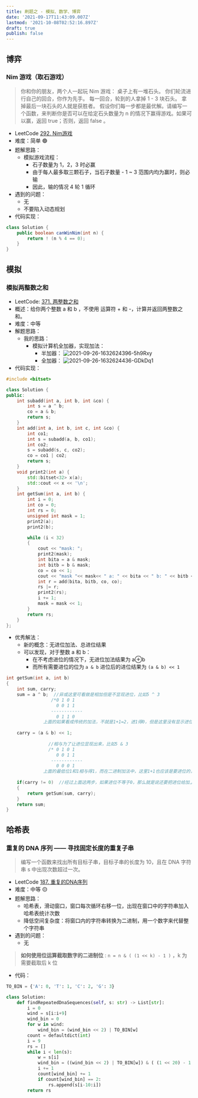 ```yaml
---
title: 刷题之 - 模拟、数学、博弈
date: '2021-09-17T11:43:09.007Z'
lastmod: '2021-10-08T02:52:16.897Z'
draft: true
publish: false
---
```


## 博弈

### Nim 游戏（取石游戏）

> 你和你的朋友，两个人一起玩 Nim 游戏：
> 桌子上有一堆石头。
> 你们轮流进行自己的回合，你作为先手。
> 每一回合，轮到的人拿掉 1 - 3 块石头。
> 拿掉最后一块石头的人就是获胜者。
> 假设你们每一步都是最优解。请编写一个函数，来判断你是否可以在给定石头数量为 n 的情况下赢得游戏。如果可以赢，返回 true；否则，返回 false 。


- LeetCode [292. Nim游戏](https://leetcode-cn.com/problems/nim-game/)
- 难度：简单 :green_circle:
- 题解思路：
  - 模拟游戏流程：
    - 石子数量为 1，2，3 时必赢
    - 由于每人最多取三颗石子，当石子数量 - 1 ~ 3 范围内均为赢时，则必输
    - 因此，输的情况 4 轮 1 循环
- 遇到的问题：
  - 无
  - 不要陷入动态规划
- 代码实现：

```java
class Solution {
    public boolean canWinNim(int n) {
        return ! (n % 4 == 0);
    }
}
```

## 模拟

### 模拟两整数之和

- LeetCode: [371. 两整数之和](https://leetcode-cn.com/problems/sum-of-two-integers/)
- 概述：给你两个整数 a 和 b ，不使用 运算符 + 和 - ​​​​​​​，计算并返回两整数之和。
- 难度：中等
- 解题思路：
  - 我的思路：
    - 模拟计算机全加器，实现加法：
      - 半加器：
        ![2021-09-26-1632624396-5h9Rxy](https://static.sumblog.cn/Pic/2021-09-26-1632624396-5h9Rxy.png)
      - 全加器：
        ![2021-09-26-1632624436-GDkDq1](https://static.sumblog.cn/Pic/2021-09-26-1632624436-GDkDq1.png)
- 代码实现：

```cpp
#include <bitset>

class Solution {
public:
    int subadd(int a, int b, int &co) {
        int s = a ^ b;
        co = a & b;
        return s;
    }
    int add(int a, int b, int c, int &co) {
        int co1;
        int s = subadd(a, b, co1);
        int co2;
        s = subadd(s, c, co2);
        co = co1 | co2;
        return s;
    }
    void print2(int a) {
        std::bitset<32> x(a);
        std::cout << x << '\n';
    }
    int getSum(int a, int b) {
        int i = 0;
        int co = 0;
        int rs = 0;
        unsigned int mask = 1;
        print2(a);
        print2(b);

        while (i < 32)
        {
            cout << "mask: ";
            print2(mask);
            int bita = a & mask;
            int bitb = b & mask;
            co = co << 1;
            cout << "mask "<< mask<< " a: " << bita << " b: " << bitb << " co: " << co << endl;
            int r = add(bita, bitb, co, co);
            rs |= r;
            print2(rs);
            i += 1;
            mask = mask << 1;
        }
        return rs;
    }
};
```

- 优秀解法：
  - 新的概念：无进位加法、总进位结果
  - 可以发现，对于整数 a 和 b：
    - 在不考虑进位的情况下，无进位加法结果为 a⊕b
    - 而所有需要进位的位为 `a & b` 进位后的进位结果为 `(a & b) << 1`

```cpp
int getSum(int a, int b) 
{
    int sum, carry; 
    sum = a ^ b;  //异或这里可看做是相加但是不显现进位，比如5 ^ 3
                 /*0 1 0 1
                   0 0 1 1
                 ------------
                   0 1 1 0      
              上面的如果看成传统的加法，不就是1+1=2，进1得0，但是这里没有显示进位出来，仅是相加，0+1或者是1+0都不用进位*/
    
    carry = (a & b) << 1;
    
                //相与为了让进位显现出来，比如5 & 3
                /* 0 1 0 1
                   0 0 1 1
                 ------------
                   0 0 0 1
              上面的最低位1和1相与得1，而在二进制加法中，这里1+1也应该是要进位的，所以刚好吻合，但是这个进位1应该要再往前一位，所以左移一位*/
    
    if(carry != 0)  //经过上面这两步，如果进位不等于0，那么就是说还要把进位给加上去，所以用了尾递归，一直递归到进位是0。
    {
        return getSum(sum, carry);
    }
    return sum;
}
```

## 哈希表

### 重复的 DNA 序列 —— 寻找固定长度的重复子串

> 编写一个函数来找出所有目标子串，目标子串的长度为 10，且在 DNA 字符串 s 中出现次数超过一次。

- LeetCode [187. 重复的DNA序列](https://leetcode-cn.com/problems/repeated-dna-sequences/)
- 难度：中等 :yellow_circle:
- 题解思路：
  - 哈希表，滑动窗口，窗口每次循环右移一位，出现在窗口中的字符串加入哈希表统计次数
  - 降低空间复杂度：将窗口内的字符串转换为二进制，用一个数字来代替整个字符串
- 遇到的问题：
  - 无

> **如何使用位运算截取数字的二进制位** : `n = n & ( (1 << k) - 1 )` ，k 为需要截取后 k 位

- 代码：

```python
TO_BIN = {'A': 0, 'T': 1, 'C': 2, 'G': 3}

class Solution:
    def findRepeatedDnaSequences(self, s: str) -> List[str]:
        i = 0
        wind = s[i:i+9]
        wind_bin = 0
        for w in wind:
            wind_bin = (wind_bin << 2) | TO_BIN[w]
        count = defaultdict(int)
        i = 9
        rs = []
        while i < len(s):
            w = s[i]
            wind_bin = ((wind_bin << 2) | TO_BIN[w]) & ( (1 << 20) - 1 )
            i += 1
            count[wind_bin] += 1
            if count[wind_bin] == 2:
                rs.append(s[i-10:i])
        return rs
```
